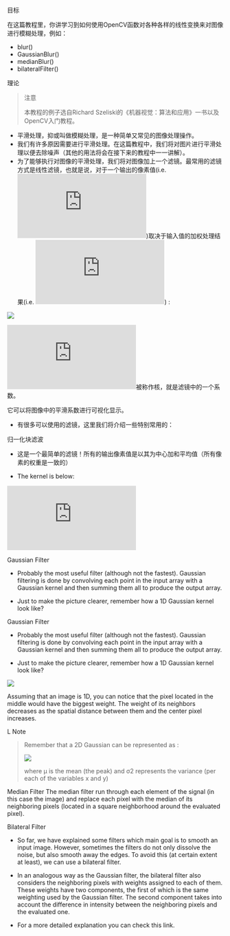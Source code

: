 目标

在这篇教程里，你讲学习到如何使用OpenCV函数对各种各样的线性变换来对图像进行模糊处理，例如：

* blur()
* GaussianBlur()
* medianBlur()
* bilateralFilter()

理论

> 注意
>
> 本教程的例子选自Richard Szeliski的《机器视觉：算法和应用》一书以及OpenCV入门教程。

* 平滑处理，抑或叫做模糊处理，是一种简单又常见的图像处理操作。
* 我们有许多原因需要进行平滑处理。在这篇教程中，我们将对图片进行平滑处理以便去除噪声（其他的用法将会在接下来的教程中一一讲解）。
* 为了能够执行对图像的平滑处理，我们将对图像加上一个滤镜。最常用的滤镜方式是线性滤镜，也就是说，对于一个输出的像素值(i.e. ![](http://latex.codecogs.com/gif.latex?g(i,j)))取决于输入值的加权处理结果(i.e. ![](http://latex.codecogs.com/gif.latex?f(i+k,j+l))) :

![](http://latex.codecogs.com/gif.latex?g(i,j)=\sum_{k,l}f(i+k,j+l)h(k,l))

![](http://latex.codecogs.com/gif.latex?h(k,l))被称作核，就是滤镜中的一个系数。

它可以将图像中的平滑系数进行可视化显示。

* 有很多可以使用的滤镜，这里我们将介绍一些特别常用的：

归一化块滤波

* 这是一个最简单的滤镜！所有的输出像素值是以其为中心加和平均值（所有像素的权重是一致的）

* The kernel is below:

![](http://latex.codecogs.com/gif.latex?K%3D%5Cdfrac%7B1%7D%7BK_%7Bwidth%7D%5Ccdot%7BK_%7Bheight%7D%7D%7D%5Cbegin%7Bbmatrix%7D1%261%261%26...%261%5C%5C1%261%261%26...%261%5C%5C.%26.%26.%26...%26%201%5C%5C.%26.%26.%26...%261%5C%5C1%261%261%26...%261%5Cend%7Bbmatrix%7D)

Gaussian Filter

* Probably the most useful filter (although not the fastest). Gaussian filtering is done by convolving each point in the input array with a Gaussian kernel and then summing them all to produce the output array.

* Just to make the picture clearer, remember how a 1D Gaussian kernel look like?

Gaussian Filter

* Probably the most useful filter (although not the fastest). Gaussian filtering is done by convolving each point in the input array with a Gaussian kernel and then summing them all to produce the output array.

* Just to make the picture clearer, remember how a 1D Gaussian kernel look like?

![](file:///F:/Project/C/OpenCV4.1.0doc/Smoothing_Tutorial_theory_gaussian_0.jpg)

Assuming that an image is 1D, you can notice that the pixel located in the middle would have the biggest weight. The weight of its neighbors decreases as the spatial distance between them and the center pixel increases.

L Note
> 
> Remember that a 2D Gaussian can be represented as :
> 
> ![](http://latex.codecogs.com/gif.latex?G_{0}(x,y)=Ae^{\dfrac{-(x-\mu_{x})^{2}}{2\sigma^{2}_{x}}+\dfrac{-(y-\mu_{y})^{2}}{2\sigma^{2}_{y}}})
> 
> where μ is the mean (the peak) and σ2 represents the variance (per each of the variables x and y)

Median Filter
The median filter run through each element of the signal (in this case the image) and replace each pixel with the median of its neighboring pixels (located in a square neighborhood around the evaluated pixel).

Bilateral Filter

* So far, we have explained some filters which main goal is to smooth an input image. However, sometimes the filters do not only dissolve the noise, but also smooth away the edges. To avoid this (at certain extent at least), we can use a bilateral filter.

* In an analogous way as the Gaussian filter, the bilateral filter also considers the neighboring pixels with weights assigned to each of them. These weights have two components, the first of which is the same weighting used by the Gaussian filter. The second component takes into account the difference in intensity between the neighboring pixels and the evaluated one.

* For a more detailed explanation you can check this link.
